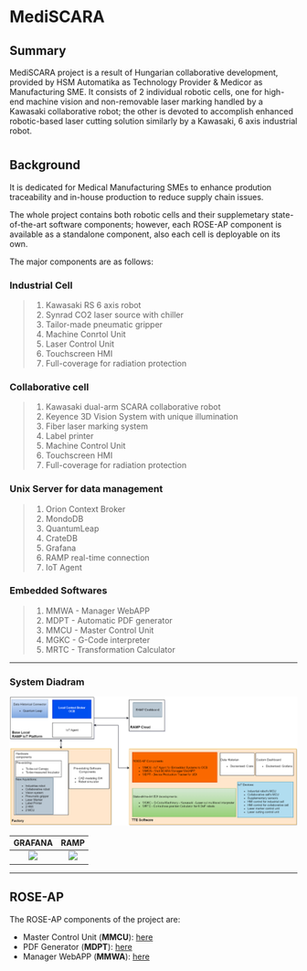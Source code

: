 # MediSCARA

## Summary
 MediSCARA project is a result of Hungarian collaborative development, provided by HSM Automatika as Technology Provider & Medicor as Manufacturing SME.
It consists of 2 individual robotic cells, one for high-end machine vision and non-removable laser marking handled by a Kawasaki collaborative robot; the other is devoted to accomplish enhanced robotic-based laser cutting solution similarly by a Kawasaki, 6 axis industrial robot.
#
## Background

It is dedicated for Medical Manufacturing SMEs to enhance prodution traceability and in-house production to reduce supply chain issues.

The whole project contains both robotic cells and their supplemetary state-of-the-art software components; however, each ROSE-AP component is available as a standalone component, also each cell is deployable on its own. 
 
 The major components are as follows:

 ### Industrial Cell 

 >   1. Kawasaki RS 6 axis robot
 >   2. Synrad CO2 laser source with chiller
 >   3. Tailor-made pneumatic gripper
 >   4. Machine Conrtol Unit
 >   5. Laser Control Unit
 >   6. Touchscreen HMI
 >   7. Full-coverage for radiation protection
 ### Collaborative cell

 >   1. Kawasaki dual-arm SCARA collaborative robot
 >   2. Keyence 3D Vision System with unique illumination
 >   3. Fiber laser marking system
 >   4. Label printer
 >   5. Machine Control Unit
 >   6. Touchscreen HMI
 >   7. Full-coverage for radiation protection

 ### Unix Server for data management 
 >   1. Orion Context Broker
 >   2. MondoDB
 >   3. QuantumLeap
 >   4. CrateDB
 >   5. Grafana
 >   6. RAMP real-time connection
 >   7. IoT Agent

### Embedded Softwares
>    1. MMWA - Manager WebAPP
>    2. MDPT - Automatic PDF generator
>    3. MMCU - Master Control Unit
>    4. MGKC - G-Code interpreter
>    5. MRTC - Transformation Calculator
--- 
### System Diadram
<img src="pics/MediSCARA_system_diagramNew.PNG" style="width:1200px;"/>



|**GRAFANA**       |**RAMP**|
|:-------------:|:------:|
| <img src="https://iili.io/ZDzNWP.md.png" Style="height:400px;"/>| <img src="https://iili.io/ZDIHI2.md.png" Style="height:400px;"/>|


---

## ROSE-AP

The ROSE-AP components of the project are:
- Master Control Unit (**MMCU**): [here](https://github.com/ppuska/mediscara.mcu)
- PDF Generator (**MDPT**): [here](https://github.com/ppuska/mediscara.mdr)
- Manager WebAPP (**MMWA**): [here](https://github.com/mediscara.manager)
